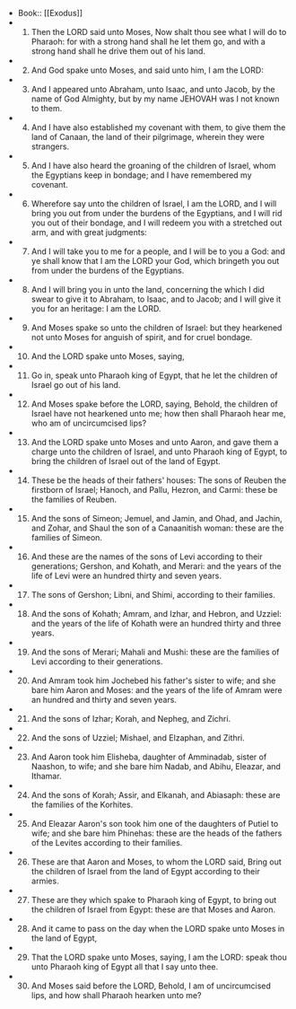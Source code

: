 - Book:: [[Exodus]]
- 1. Then the LORD said unto Moses, Now shalt thou see what I will do to Pharaoh: for with a strong hand shall he let them go, and with a strong hand shall he drive them out of his land.
- 2. And God spake unto Moses, and said unto him, I am the LORD:
- 3. And I appeared unto Abraham, unto Isaac, and unto Jacob, by the name of God Almighty, but by my name JEHOVAH was I not known to them.
- 4. And I have also established my covenant with them, to give them the land of Canaan, the land of their pilgrimage, wherein they were strangers.
- 5. And I have also heard the groaning of the children of Israel, whom the Egyptians keep in bondage; and I have remembered my covenant.
- 6. Wherefore say unto the children of Israel, I am the LORD, and I will bring you out from under the burdens of the Egyptians, and I will rid you out of their bondage, and I will redeem you with a stretched out arm, and with great judgments:
- 7. And I will take you to me for a people, and I will be to you a God: and ye shall know that I am the LORD your God, which bringeth you out from under the burdens of the Egyptians.
- 8. And I will bring you in unto the land, concerning the which I did swear to give it to Abraham, to Isaac, and to Jacob; and I will give it you for an heritage: I am the LORD.
- 9. And Moses spake so unto the children of Israel: but they hearkened not unto Moses for anguish of spirit, and for cruel bondage.
- 10. And the LORD spake unto Moses, saying,
- 11. Go in, speak unto Pharaoh king of Egypt, that he let the children of Israel go out of his land.
- 12. And Moses spake before the LORD, saying, Behold, the children of Israel have not hearkened unto me; how then shall Pharaoh hear me, who am of uncircumcised lips?
- 13. And the LORD spake unto Moses and unto Aaron, and gave them a charge unto the children of Israel, and unto Pharaoh king of Egypt, to bring the children of Israel out of the land of Egypt.
- 14. These be the heads of their fathers' houses: The sons of Reuben the firstborn of Israel; Hanoch, and Pallu, Hezron, and Carmi: these be the families of Reuben.
- 15. And the sons of Simeon; Jemuel, and Jamin, and Ohad, and Jachin, and Zohar, and Shaul the son of a Canaanitish woman: these are the families of Simeon.
- 16. And these are the names of the sons of Levi according to their generations; Gershon, and Kohath, and Merari: and the years of the life of Levi were an hundred thirty and seven years.
- 17. The sons of Gershon; Libni, and Shimi, according to their families.
- 18. And the sons of Kohath; Amram, and Izhar, and Hebron, and Uzziel: and the years of the life of Kohath were an hundred thirty and three years.
- 19. And the sons of Merari; Mahali and Mushi: these are the families of Levi according to their generations.
- 20. And Amram took him Jochebed his father's sister to wife; and she bare him Aaron and Moses: and the years of the life of Amram were an hundred and thirty and seven years.
- 21. And the sons of Izhar; Korah, and Nepheg, and Zichri.
- 22. And the sons of Uzziel; Mishael, and Elzaphan, and Zithri.
- 23. And Aaron took him Elisheba, daughter of Amminadab, sister of Naashon, to wife; and she bare him Nadab, and Abihu, Eleazar, and Ithamar.
- 24. And the sons of Korah; Assir, and Elkanah, and Abiasaph: these are the families of the Korhites.
- 25. And Eleazar Aaron's son took him one of the daughters of Putiel to wife; and she bare him Phinehas: these are the heads of the fathers of the Levites according to their families.
- 26. These are that Aaron and Moses, to whom the LORD said, Bring out the children of Israel from the land of Egypt according to their armies.
- 27. These are they which spake to Pharaoh king of Egypt, to bring out the children of Israel from Egypt: these are that Moses and Aaron.
- 28. And it came to pass on the day when the LORD spake unto Moses in the land of Egypt,
- 29. That the LORD spake unto Moses, saying, I am the LORD: speak thou unto Pharaoh king of Egypt all that I say unto thee.
- 30. And Moses said before the LORD, Behold, I am of uncircumcised lips, and how shall Pharaoh hearken unto me?
